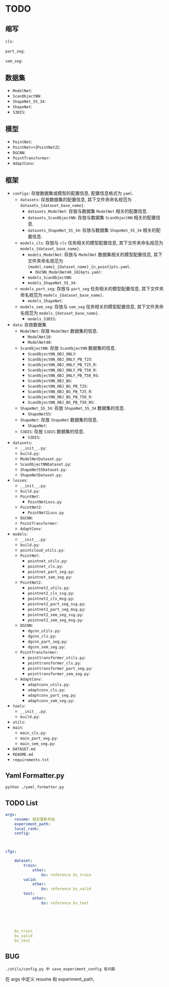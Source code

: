 # TODO

## 缩写

`cls`:

`part_seg`:

`sem_seg`:

## 数据集

- `ModelNet`:
- `ScanObjectNN`:
- `ShapeNet_55_34`:
- `ShapeNet`:
- `S3DIS`:

## 模型

- `PointNet`:
- `PointNet++`(`PointNet2`):
- `DGCNN`:
- `PointTransformer`:
- `AdaptConv`:

## 框架

- `configs`: 存放数据集或模型的配置信息, 配置信息格式为 `yaml`.
    - `datasets`: 存放数据集的配置信息, 其下文件夹命名规范为 `datasets_{dataset_base_name}`.
        - `datasets_ModelNet`: 存放与数据集 `ModelNet` 相关的配置信息.
        - `datasets_ScanObjectNN`: 存放与数据集 `ScanObjectNN` 相关的配置信息.
        - `datasets_ShapeNet_55_34`: 存放与数据集 `ShapeNet_55_34` 相关的配置信息.
    - `models_cls`: 存放与 `cls` 任务相关的模型配置信息, 其下文件夹命名规范为 `models_{dataset_base_name}`.
        - `models_ModelNet`: 存放与 `ModelNet` 数据集相关的模型配置信息, 其下文件夹命名规范为 `{model_name}_{dataset_name}_{n_point}pts.yaml`.
            - `DGCNN_ModelNet40_1024pts.yaml`: 
        - `models_ScanObjectNN`:
        - `models_ShapeNet_55_34`:
    - `models_part_seg`: 存放与 `part_seg` 任务相关的模型配置信息, 其下文件夹命名规范为 `models_{dataset_base_name}`.
        - `models_ShapeNet`:
    - `models_sem_seg`: 存放与 `sem_seg` 任务相关的模型配置信息, 其下文件夹命名规范为 `models_{dataset_base_name}`.
        - `models_S3DIS`:
- `data`: 存放数据集
    - `ModelNet`: 存放 `ModelNet` 数据集的信息.
        - `ModelNet10`:
        - `ModelNet40`:
    - `ScanObjectNN`: 存放 `ScanObjectNN` 数据集的信息.
        - `ScanObjectNN_OBJ_ONLY`:
        - `ScanObjectNN_OBJ_ONLY_PB_T25`:
        - `ScanObjectNN_OBJ_ONLY_PB_T25_R`:
        - `ScanObjectNN_OBJ_ONLY_PB_T50_R`:
        - `ScanObjectNN_OBJ_ONLY_PB_T50_RS`:
        - `ScanObjectNN_OBJ_BG`:
        - `ScanObjectNN_OBJ_BG_PB_T25`:
        - `ScanObjectNN_OBJ_BG_PB_T25_R`:
        - `ScanObjectNN_OBJ_BG_PB_T50_R`:
        - `ScanObjectNN_OBJ_BG_PB_T50_RS`:
    - `ShapeNet_55_34`: 存放 `ShapeNet_55_34` 数据集的信息.
        - `ShapeNet55`:
    - `ShapeNet`: 存放 `ShapeNet` 数据集的信息.
        - `ShapeNet`:
    - `S3DIS`: 存放 `S3DIS` 数据集的信息.
        - `S3DIS`:
- `datasets`:
    - `__init__.py`:
    - `build.py`:
    - `ModelNetDataset.py`:
    - `ScanObjectNNDataset.py`:
    - `ShapeNet55Dataset.py`:
    - `ShapeNetDataset.py`:
- `losses`:
    - `__init__.py`:
    - `build.py`:
    - `PointNet`:
        - `PointNetLoss.py`
    - `PointNet2`:
        - `PointNet2Loss.py`
    - `DGCNN`:
    - `PointTransformer`:
    - `AdaptConv`:
- `models`:
    - `__init__.py`:
    - `build.py`:
    - `pointcloud_utils.py`:
    - `PointNet`:
        - `pointnet_utils.py`:
        - `pointnet_cls.py`:
        - `pointnet_part_seg.py`:
        - `pointnet_sem_seg.py`:
    - `PointNet2`:
        - `pointnet2_utils.py`:
        - `pointnet2_cls_ssg.py`:
        - `pointnet2_cls_msg.py`:
        - `pointnet2_part_seg_ssg.py`:
        - `pointnet2_part_seg_msg.py`:
        - `pointnet2_sem_seg_ssg.py`:
        - `pointnet2_sem_seg_msg.py`:
    - `DGCNN`:
        - `dgcnn_utils.py`:
        - `dgcnn_cls.py`:
        - `dgcnn_part_seg.py`:
        - `dgcnn_sem_seg.py`:
    - `PointTransformer`:
        - `pointtransformer_utils.py`:
        - `pointtransformer_cls.py`:
        - `pointtransformer_part_seg.py`:
        - `pointtransformer_sem_seg.py`:
    - `AdaptConv`:
        - `adaptconv_utils.py`:
        - `adaptconv_cls.py`:
        - `adaptconv_part_seg.py`:
        - `adaptconv_sem_seg.py`:
- `tools`: 
    - `__init__.py`:
    - `build.py`:
- `utils`: 
- `main`:
    - `main_cls.py`:
    - `main_part_seg.py`:
    - `main_sem_seg.py`:
- `DATASET.md`
- `README.md`
- `requirements.txt`

## Yaml Formatter.py

```bash
python ./yaml_formatter.py
```

## TODO List 

```yaml
args:
	resume: 是否重新开始
	experiment_path:
	local_rank:
	config:
	


cfgs:

    dataset:
        train:
            other:
                bs: reference bs_train
        valid:
            other:
                bs: reference bs_valid
    	test:
            other:
                bs: reference bs_test
    
    
    
    
    
    bs_train
    bs_valid
    bs_test
```

## BUG

```
./utils/config.py 中 save_experiment_config 有问题
```







在 args 中定义 resume 和 experiment_path,































































